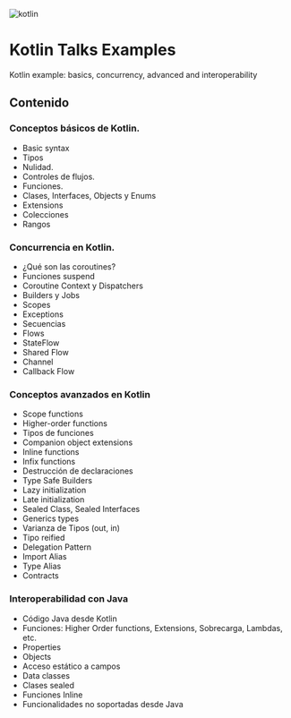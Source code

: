 ![kotlin](https://user-images.githubusercontent.com/22333101/210763423-78d8c695-ca05-44eb-a6d4-7fdb9b0224a1.png)


# Kotlin Talks Examples
Kotlin example: basics, concurrency, advanced and interoperability 

## Contenido

### Conceptos básicos de Kotlin.

- Basic syntax
- Tipos
- Nulidad.
- Controles de flujos.
- Funciones.
- Clases, Interfaces, Objects y Enums
- Extensions
- Colecciones
- Rangos

### Concurrencia en Kotlin.

- ¿Qué son las coroutines?
- Funciones suspend
- Coroutine Context y Dispatchers
- Builders y Jobs
- Scopes
- Exceptions
- Secuencias
- Flows
- StateFlow
- Shared Flow
- Channel
- Callback Flow

### Conceptos avanzados en Kotlin

- Scope functions
- Higher-order functions
- Tipos de funciones
- Companion object extensions
- Inline functions
- Infix functions
- Destrucción de declaraciones
- Type Safe Builders
- Lazy initialization
- Late initialization
- Sealed  Class, Sealed Interfaces
- Generics types
- Varianza de Tipos (out, in)
- Tipo reified
- Delegation Pattern
- Import Alias
- Type Alias
- Contracts

### Interoperabilidad con Java

- Código Java desde Kotlin
- Funciones: Higher Order functions, Extensions, Sobrecarga, Lambdas, etc.
- Properties
- Objects
- Acceso estático a campos
- Data classes
- Clases sealed
- Funciones Inline
- Funcionalidades no soportadas desde Java
